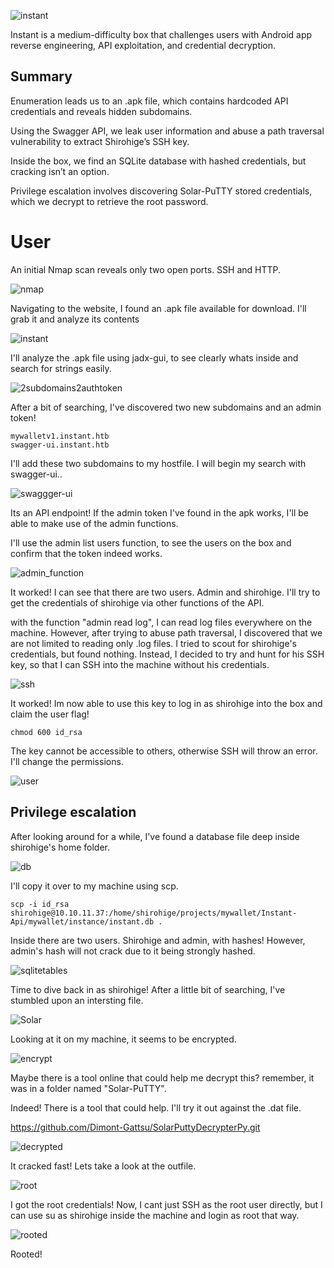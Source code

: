 ![instant](Instant_images/pwned.png)

Instant is a medium-difficulty box that challenges users with Android app reverse engineering, API exploitation, and credential decryption.

## Summary

Enumeration leads us to an .apk file, which contains hardcoded API credentials and reveals hidden subdomains.

Using the Swagger API, we leak user information and abuse a path traversal vulnerability to extract Shirohige’s SSH key.

Inside the box, we find an SQLite database with hashed credentials, but cracking isn’t an option.

Privilege escalation involves discovering Solar-PuTTY stored credentials, which we decrypt to retrieve the root password.

# User

An initial Nmap scan reveals only two open ports. SSH and HTTP.

![nmap](Instant_images/nmap.png)

Navigating to the website, I found an .apk file available for download. I'll grab it and analyze its contents

![instant](Instant_images/instant.png)

I'll analyze the .apk file using jadx-gui, to see clearly whats inside and search for strings easily.

![2subdomains2authtoken](Instant_images/2subdomains1authtoken.png)

After a bit of searching, I've discovered two new subdomains and an admin token!

```
mywalletv1.instant.htb
swagger-ui.instant.htb
```

I'll add these two subdomains to my hostfile. I will begin my search with swagger-ui..

![swaggger-ui](Instant_images/swagger-ui.png)

Its an API endpoint! If the admin token I've found in the apk works, I'll be able to make use of the admin functions.

I'll use the admin list users function, to see the users on the box and confirm that the token indeed works.

![admin_function](Instant_images/admin_function.png)

It worked! I can see that there are two users. Admin and shirohige. I'll try to get the credentials of shirohige via other functions of the API.

with the function "admin read log", I can read log files everywhere on the machine. However, after trying to abuse path traversal, I discovered that we are not limited to reading only .log files.
I tried to scout for shirohige's credentials, but found nothing. Instead, I decided to try and hunt for his SSH key, so that I can SSH into the machine without his credentials.

![ssh](Instant_images/ssh.png)

It worked! Im now able to use this key to log in as shirohige into the box and claim the user flag!

```
chmod 600 id_rsa
```
The key cannot be accessible to others, otherwise SSH will throw an error. I'll change the permissions.

![user](Instant_images/user.png)

## Privilege escalation

After looking around for a while, I've found a database file deep inside shirohige's home folder.

![db](Instant_images/db.png)

I'll copy it over to my machine using scp.

```
scp -i id_rsa shirohige@10.10.11.37:/home/shirohige/projects/mywallet/Instant-Api/mywallet/instance/instant.db .
```
Inside there are two users. Shirohige and admin, with hashes! However, admin's hash will not crack due to it being strongly hashed.

![sqlitetables](Instant_images/sqlitetables.png)

Time to dive back in as shirohige! After a little bit of searching, I've stumbled upon an intersting file.

![Solar](Instant_images/solar.png)

Looking at it on my machine, it seems to be encrypted.

![encrypt](Instant_images/encrypt.png)

Maybe there is a tool online that could help me decrypt this? remember, it was in a folder named "Solar-PuTTY".

Indeed! There is a tool that could help. I'll try it out against the .dat file.

https://github.com/Dimont-Gattsu/SolarPuttyDecrypterPy.git

![decrypted](Instant_images/decrypted.png)

It cracked fast! Lets take a look at the outfile.

![root](Instant_images/root.png)

I got the root credentials! Now, I cant just SSH as the root user directly, but I can use su as shirohige inside the machine and login as root that way.

![rooted](Instant_images/rooted.png)

Rooted!
